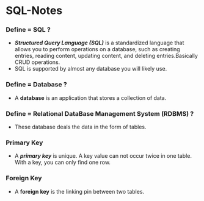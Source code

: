 # SQL-Notes

### Define = SQL ?
   
- ***Structured Query Language (SQL)*** is a standardized language that allows you to perform operations on a database, such as creating entries, reading content, updating     content, and deleting entries.Basically CRUD operations.
- SQL is supported by almost any database you will likely use.

### Define = Database ?
   
- A **database** is an application that stores a collection of data.

### Define = Relational DataBase Management System (RDBMS) ?
 
- These database deals the data in the form of tables.
  
### Primary Key 

- A ***primary key*** is unique. A key value can not occur twice in one table. With a key, you can only find one row.

### Foreign Key 

- A **foreign key** is the linking pin between two tables.
  
